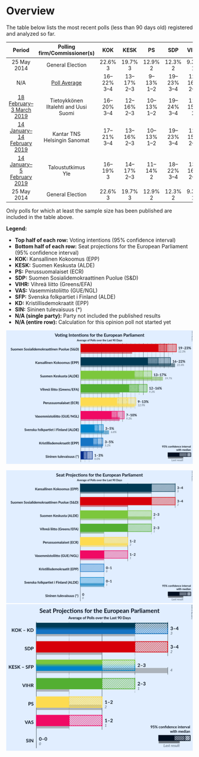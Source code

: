 # Overview

The table below lists the most recent polls (less than 90 days old) registered and analyzed so far.

| Period     | Polling firm/Commissioner(s) | KOK | KESK | PS | SDP | VIHR | VAS | SFP | KD | SIN |
|:----------:|:----------------------------:|:--:|:--:|:--:|:--:|:--:|:--:|:--:|:--:|:--:|
| 25 May 2014 | General Election | 22.6% <br> 3 | 19.7% <br> 3 | 12.9% <br> 2 | 12.3% <br> 2 | 9.3% <br> 1 | 9.3% <br> 1 | 6.8% <br> 1 | 5.2% <br> 0 | 0.0% <br> 0 |
| N/A | [Poll Average](average.html) | 16–22% <br> 3–4 | 13–17% <br> 2–3 | 9–13% <br> 1–2 | 19–23% <br> 3–4 | 12–16% <br> 2–3 | 7–10% <br> 1–2 | 3–5% <br> 0–1 | 3–5% <br> 0–1 | 1–3% <br> 0 |
| [18 February–3 March 2019](2019-03-03-Tietoykkönen.html) | Tietoykkönen <br> Iltalehti and Uusi Suomi | 16–20% <br> 3–4 | 12–16% <br> 2–3 | 10–13% <br> 1–2 | 19–24% <br> 3–4 | 11–15% <br> 2 | 7–11% <br> 1–2 | 3–5% <br> 0–1 | 3–5% <br> 0–1 | 2–3% <br> 0 |
| [14 January–14 February 2019](2019-02-14-KantarTNS.html) | Kantar TNS <br> Helsingin Sanomat | 17–21% <br> 3–4 | 13–16% <br> 2–3 | 10–13% <br> 1–2 | 19–23% <br> 3–4 | 12–15% <br> 2–3 | 7–10% <br> 1 | 3–5% <br> 0–1 | 3–5% <br> 0 | 1–2% <br> 0 |
| [14 January–5 February 2019](2019-02-05-Taloustutkimus.html) | Taloustutkimus <br> Yle | 16–19% <br> 3 | 14–17% <br> 2–3 | 11–14% <br> 2 | 18–22% <br> 3–4 | 13–16% <br> 2–3 | 7–10% <br> 1 | 3–5% <br> 0 | 3–5% <br> 0 | 1–2% <br> 0 |
| 25 May 2014 | General Election | 22.6% <br> 3 | 19.7% <br> 3 | 12.9% <br> 2 | 12.3% <br> 2 | 9.3% <br> 1 | 9.3% <br> 1 | 6.8% <br> 1 | 5.2% <br> 0 | 0.0% <br> 0 |

Only polls for which at least the sample size has been published are included in the table above.

**Legend:**
+ **Top half of each row:** Voting intentions (95% confidence interval)
+ **Bottom half of each row:** Seat projections for the European Parliament (95% confidence interval)
+ **KOK:** Kansallinen Kokoomus (EPP)
+ **KESK:** Suomen Keskusta (ALDE)
+ **PS:** Perussuomalaiset (ECR)
+ **SDP:** Suomen Sosialidemokraattinen Puolue (S&D)
+ **VIHR:** Vihreä liitto (Greens/EFA)
+ **VAS:** Vasemmistoliitto (GUE/NGL)
+ **SFP:** Svenska folkpartiet i Finland (ALDE)
+ **KD:** Kristillisdemokraatit (EPP)
+ **SIN:** Sininen tulevaisuus (*)
+ **N/A (single party):** Party not included the published results
+ **N/A (entire row):** Calculation for this opinion poll not started yet


![Graph with voting intentions not yet produced](average.png "Voting Intentions")

![Graph with seats not yet produced](average-seats.png "Seats")
![Graph with coalitions seats not yet produced](average-coalitions-seats.png "Coalitions Seats")

